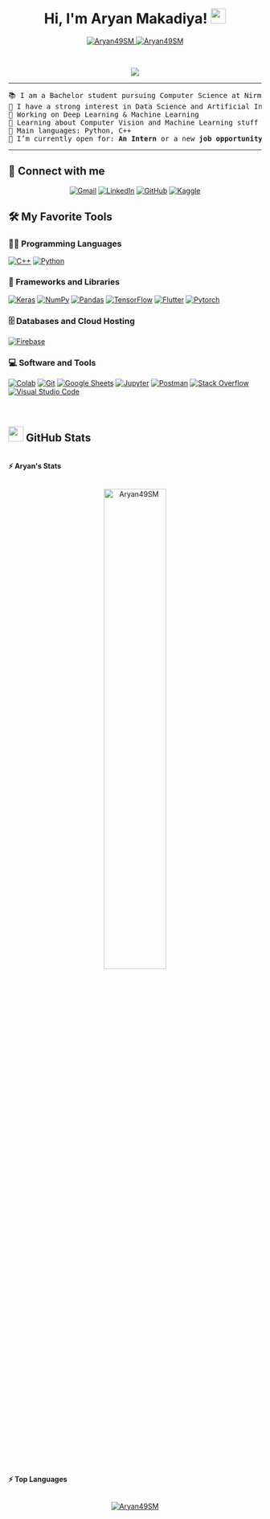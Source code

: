 <h1 align="center">
Hi, I'm Aryan Makadiya!
	<a href="https://github.com/Aryan49SM" target="_self">
		<img src="https://media.giphy.com/media/hvRJCLFzcasrR4ia7z/giphy.gif" width="30">
	</a>
</h1>
<p align="center">
	<a href="https://github.com/Aryan49SM">
		<img src="https://komarev.com/ghpvc/?username=Aryan49SM&label=Profile%20views&color=0e75b6&style=flat" alt="Aryan49SM" />
	</a>
	<a href="https://github.com/Aryan49SM">
		<img src="https://img.shields.io/github/followers/Aryan49SM?label=Followers" alt="Aryan49SM" />
	</a>
</p>
<br/>
<p align="center">
	<a href="https://github.com/Aryan49SM">
		<img src="https://readme-typing-svg.herokuapp.com?lines=Computer+Science+Student;Flutter+App+Developer;DS%20|%20AI%20|%20ML%20Enthusiastic;Always%20learning%20new%20things&center=true&width=380&height=45">
	</a>
</p>

<hr>

<pre>
📚 I am a Bachelor student pursuing Computer Science at Nirma University, India
📝 I have a strong interest in Data Science and Artificial Intelligence
🔭 Working on Deep Learning & Machine Learning
🌱 Learning about Computer Vision and Machine Learning stuff
🌟 Main languages: Python, C++
🤔 I’m currently open for: <b>An Intern</b> or a new <b>job opportunity</b>.
</pre>
<hr>

## 🤝 Connect with me
<p align="center">
	<a href="mailto:aryansm832@gmail.com"><img img src="https://img.shields.io/badge/gmail-%23EA4335.svg?style=plastic&logo=gmail&logoColor=white" alt="Gmail"/></a>
	<a href="https://www.linkedin.com/in/aryan-makadiya/"><img src="https://img.shields.io/badge/linkedin-%230A66C2.svg?style=plastic&logo=linkedin&logoColor=white" alt="LinkedIn"/></a>
	<a href="https://github.com/Aryan49SM"><img src="https://img.shields.io/badge/github-%23181717.svg?style=plastic&logo=github&logoColor=white" alt="GitHub"/></a>
	<a href="https://www.kaggle.com/aryanmakadiya"><img src="https://img.shields.io/badge/kaggle-%230A66C2.svg?style=plastic&logo=kaggle&logoColor=white" alt="Kaggle"/></a>
</p>

## 🛠️ My Favorite Tools

### 👨‍💻 Programming Languages

<p>
    <a href="https://github.com/Aryan49SM"><img alt="C++" src="https://img.shields.io/badge/C++%20-%231E90FF.svg?logo=cplusplus&logoColor=black"></a>
    <a href="https://github.com/Aryan49SM"><img alt="Python" src="https://img.shields.io/badge/Python%20-%2314354C.svg?logo=python&logoColor=white"></a>
<!--     <a href="https://github.com/Aryan49SM"><img alt="JavaScript" src="https://img.shields.io/badge/JavaScript%20-%23F7DF1E.svg?logo=javascript&logoColor=black"></a> -->

### 🧰 Frameworks and Libraries

<p>
    <a href="https://github.com/Aryan49SM"><img alt="Keras" src="https://img.shields.io/badge/Keras%20-%23D00000.svg?logo=Keras&logoColor=white"></a>
    <a href="https://github.com/Aryan49SM"><img alt="NumPy" src="https://img.shields.io/badge/Numpy%20-%23013243.svg?logo=numpy&logoColor=white"></a>
    <a href="https://github.com/Aryan49SM"><img alt="Pandas" src="https://img.shields.io/badge/Pandas%20-%23150458.svg?logo=pandas&logoColor=white"></a>
    <a href="https://github.com/Aryan49SM"><img alt="TensorFlow" src="https://img.shields.io/badge/TensorFlow%20-%23FF6F00.svg?logo=TensorFlow&logoColor=white"></a>
    <a href="https://github.com/Aryan49SM"><img alt="Flutter" src="https://img.shields.io/badge/Flutter%20-%23150458.svg?logo=flutter&logoColor=white"></a>
    <a href="https://github.com/Aryan49SM"><img alt="Pytorch" src="https://img.shields.io/badge/Pytorch%20-%23D00000.svg?logo=pytorch&logoColor=white"></a>
<!--     <a href="https://github.com/Aryan49SM"><img alt="Spring" src="https://img.shields.io/badge/Spring%20Boot%20-%2334A853.svg?logo=Springboot&logoColor=white"></a> -->
</p>

### 🗄️ Databases and Cloud Hosting

<p>
    <a href="https://github.com/Aryan49SM"><img alt="Firebase" src ="https://img.shields.io/badge/Firebase-%23FF6F00.svg?logo=firebase&logoColor=white"></a>
<!--     <a href="https://github.com/Aryan49SM"><img alt="GitHub Pages" src="https://img.shields.io/badge/GitHub%20Pages-%23327FC7.svg?logo=github&logoColor=white"></a> -->
</p>

### 💻 Software and Tools

<p>
    <a href="https://github.com/Aryan49SM"><img alt="Colab" src="https://img.shields.io/badge/Colab-00b56a.svg?logo=google-colab&logoColor=white"></a>
    <a href="https://github.com/Aryan49SM"><img alt="Git" src="https://img.shields.io/badge/Git%20-%23F05033.svg?logo=git&logoColor=white"></a>
    <a href="https://github.com/Aryan49SM"><img alt="Google Sheets" src="https://img.shields.io/badge/Google%20Sheets%20-%2334A853.svg?logo=google%20sheets&logoColor=white"></a>
    <a href="https://github.com/Aryan49SM"><img alt="Jupyter" src="https://img.shields.io/badge/Jupyter%20-%23F37626.svg?logo=Jupyter&logoColor=white"></a>
    <a href="https://github.com/Aryan49SM"><img alt="Postman" src="https://img.shields.io/badge/Postman-FF6C37?logo=postman&logoColor=white"></a>
    <a href="https://github.com/Aryan49SM"><img alt="Stack Overflow" src="https://img.shields.io/badge/-Stack%20Overflow-FE7A16?logo=stack-overflow&logoColor=white"></a>
    <a href="https://github.com/Aryan49SM"><img alt="Visual Studio Code" src="https://img.shields.io/badge/Visual%20Studio%20Code-0078d7.svg?logo=visual-studio-code&logoColor=white"></a>
</p>
</br>

<!--
### 👨🏽‍💻 Workspace
<p>
    <a href="https://github.com/Aryan49SM"><img alt="Macbook Air M1" src="https://img.shields.io/badge/Apple-MacBook_Air_2020-999999?style=for-the-badge&logo=apple&logoColor=white"></a>
    <a href="https://github.com/Aryan49SM"><img alt="Spotify" src="https://img.shields.io/badge/Spotify-1ED760?&style=for-the-badge&logo=spotify&logoColor=white"></a>
</p>
-->


## <a href="https://github.com/Aryan49SM"><img src="https://www.blumbergdigital.com/wp-content/uploads/2020/10/stats-graphic-statistics-business-512.png" width="30"></a> GitHub Stats

<br/>
<summary><b>⚡ Aryan's Stats</b></summary>
<br/>
<p align="center">
	<a href="https://github.com/Aryan49SM">
	<img width="49.5%" src="https://github-readme-stats.vercel.app/api?username=Aryan49SM&show_icons=true" alt="Aryan49SM">
<!-- 	<img width="49.5%" src="https://github-readme-streak-stats.herokuapp.com/?user=Bouaskaoun" alt="Bouaskaoun"> -->
	</a>
	<br/>
</p>
<br/>
<!--
<summary><b>⚡ Activity graph</b></summary>
<br/>
<p align="center">
	<a href="https://github.com/Bouaskaoun">
		<img src="https://activity-graph.herokuapp.com/graph?username=bouaskaoun&bg_color=ffffff&color=000000&line=000000&point=000000&area=true&hide_border=true" alt="bouaskaoun">
	</a>
</p>
<br/>
-->
<summary><b>⚡ Top Languages</b></summary>
<br/>

<p align="center">
	<a href="https://github.com/Aryan49SM">
	<img src="https://github-readme-stats.vercel.app/api/top-langs/?username=Aryan49SM&langs_count=8&layout=compact" alt="Aryan49SM">
	</a>
	<br/>
<br/>
